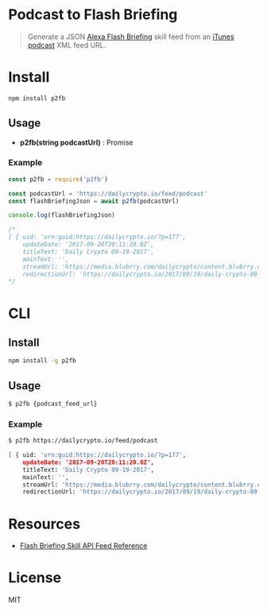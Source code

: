 # Podcast to Flash Briefing

> Generate a JSON [Alexa Flash Briefing](https://developer.amazon.com/public/solutions/alexa/alexa-skills-kit/docs/flash-briefing-skill-api-feed-reference) skill feed from an [iTunes podcast](http://itunespartner.apple.com/en/podcasts/overview) XML feed URL.

# Install

```bash
npm install p2fb
```

## Usage

- **p2fb(string podcastUrl)** : Promise


### Example

```javascript
const p2fb = require('p2fb')

const podcastUrl = 'https://dailycrypto.io/feed/podcast'
const flashBriefingJson = await p2fb(podcastUrl)

console.log(flashBriefingJson)

/*
[ { uid: 'urn:guid:https://dailycrypto.io/?p=177',
    updateDate: '2017-09-20T20:11:20.0Z',
    titleText: 'Daily Crypto 09-19-2017',
    mainText: '',
    streamUrl: 'https://media.blubrry.com/dailycrypto/content.blubrry.com/dailycrypto/Daily_Crypto_09-19-2017.mp3',
    redirectionUrl: 'https://dailycrypto.io/2017/09/19/daily-crypto-09-19-2017/' }, ... ]
*/
```

# CLI

## Install

```bash
npm install -g p2fb
```

## Usage

```bash
$ p2fb {podcast_feed_url}
```

### Example

```bash
$ p2fb https://dailycrypto.io/feed/podcast

[ { uid: 'urn:guid:https://dailycrypto.io/?p=177',
    updateDate: '2017-09-20T20:11:20.0Z',
    titleText: 'Daily Crypto 09-19-2017',
    mainText: '',
    streamUrl: 'https://media.blubrry.com/dailycrypto/content.blubrry.com/dailycrypto/Daily_Crypto_09-19-2017.mp3',
    redirectionUrl: 'https://dailycrypto.io/2017/09/19/daily-crypto-09-19-2017/' }, ... ]
```

# Resources

- [Flash Briefing Skill API Feed Reference](https://developer.amazon.com/public/solutions/alexa/alexa-skills-kit/docs/flash-briefing-skill-api-feed-reference)

# License

MIT
